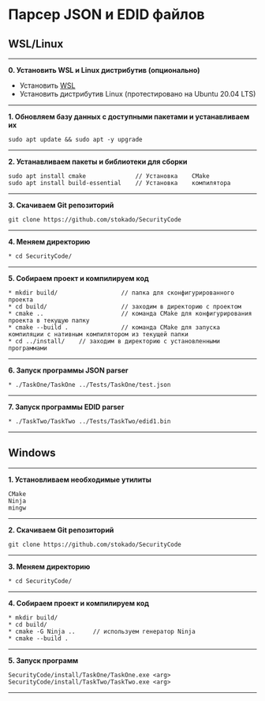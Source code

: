 # Парсер JSON и EDID файлов

## WSL/Linux

---

**0. Установить WSL и Linux дистрибутив (опционально)**

* Установить [WSL](https://docs.microsoft.com/en-us/windows/wslinstall)
* Установить дистрибутив Linux (протестировано на Ubuntu 20.04 LTS)

---

**1. Обновляем базу данных с доступными пакетами и устанавливаем их**

	sudo apt update && sudo apt -y upgrade

---

**2. Устанавливаем пакеты и библиотеки для сборки**

	sudo apt install cmake              // Установка    CMake
	sudo apt install build-essential    // Установка    компилятора

---

**3. Скачиваем Git репозиторий**
    
    git clone https://github.com/stokado/SecurityCode

---

**4. Меняем директорию**

	* cd SecurityCode/

---

**5. Собираем проект и компилируем код**

	* mkdir build/                  // папка для сконфигурированного проекта
	* cd build/                     // заходим в директорию с проектом
	* cmake ..                      // команда CMake для конфигурирования проекта в текущую папку
	* cmake --build .               // команда CMake для запуска компиляции с нативным компилятором из текущей папки
	* cd ../install/    // заходим в директорию с установленными программами

---

**6. Запуск программы JSON parser**

    * ./TaskOne/TaskOne ../Tests/TaskOne/test.json

---

**7. Запуск программы EDID parser**

    * ./TaskTwo/TaskTwo ../Tests/TaskTwo/edid1.bin

---

## Windows

---

**1. Установливаем необходимые утилиты**

    CMake
    Ninja
    mingw

---

**2. Скачиваем Git репозиторий**
    
    git clone https://github.com/stokado/SecurityCode

---

**3. Меняем директорию**

	* cd SecurityCode/

---

**4. Собираем проект и компилируем код**

	* mkdir build/
	* cd build/
	* cmake -G Ninja ..     // используем генератор Ninja
	* cmake --build .       

---

**5. Запуск программ**

    SecurityCode/install/TaskOne/TaskOne.exe <arg>
    SecurityCode/install/TaskTwo/TaskTwo.exe <arg>

--- 
